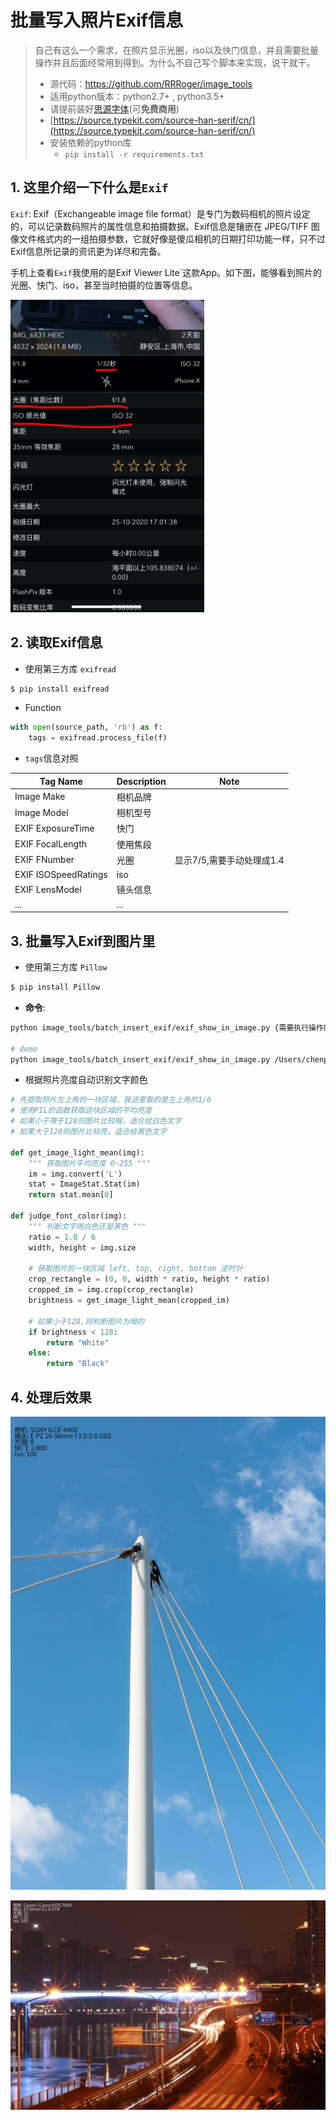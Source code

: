 # 批量写入照片Exif信息

> 自己有这么一个需求，在照片显示光圈，iso以及快门信息，并且需要批量操作并且后面经常用到得到。为什么不自己写个脚本来实现，说干就干。
>
> - 源代码：https://github.com/RRRoger/image_tools
>- 适用python版本：python2.7+ , python3.5+
> - 请提前装好[思源字体](https://source.typekit.com/source-han-serif/cn/)(可**免费商用**)
>  - [https://source.typekit.com/source-han-serif/cn/](https://source.typekit.com/source-han-serif/cn/)
> - 安装依赖的python库
>   - `pip install -r requirements.txt`

## 1. 这里介绍一下什么是`Exif`

`Exif`: Exif（Exchangeable image file format）是专门为数码相机的照片设定的，可以记录数码照片的属性信息和拍摄数据。Exif信息是镶嵌在 JPEG/TIFF 图像文件格式内的一组拍摄参数，它就好像是傻瓜相机的日期打印功能一样，只不过 Exif信息所记录的资讯更为详尽和完备。

手机上查看`Exif`我使用的是Exif Viewer Lite`这款App。如下图，能够看到照片的光圈、快门、iso，甚至当时拍摄的位置等信息。

<img src="../images/WechatIMG2063.jpeg" height="500"/>



## 2. 读取Exif信息

- 使用第三方库 `exifread`

```bash
$ pip install exifread
```

- Function

```python
with open(source_path, 'rb') as f:
    tags = exifread.process_file(f)
```

- `tags`信息对照

| Tag Name             | Description | Note                      |
| -------------------- | ----------- | ------------------------- |
| Image Make           | 相机品牌    |                           |
| Image Model          | 相机型号    |                           |
| EXIF ExposureTime    | 快门        |                           |
| EXIF FocalLength     | 使用焦段    |                           |
| EXIF FNumber         | 光圈        | 显示7/5,需要手动处理成1.4 |
| EXIF ISOSpeedRatings | iso         |                           |
| EXIF LensModel       | 镜头信息    |                           |
| ...                  | ...         |                           |

## 3. 批量写入Exif到图片里

- 使用第三方库 `Pillow`

```bash
$ pip install Pillow
```

- **命令**:


```bash
python image_tools/batch_insert_exif/exif_show_in_image.py {需要执行操作的图片目录}

# demo
python image_tools/batch_insert_exif/exif_show_in_image.py /Users/chenpeng/Pictures/test_write_exif
```

- 根据照片亮度自动识别文字颜色

```python
# 先提取照片左上角的一块区域，我这里取的是左上角的1/6
# 使用PIL的函数获取这块区域的平均亮度
# 如果小于等于128则图片比较暗，适合给白色文字
# 如果大于128则图片比较亮，适合给黑色文字

def get_image_light_mean(img):
    """ 获取图片平均亮度 0~255 """
    im = img.convert('L')
    stat = ImageStat.Stat(im)
    return stat.mean[0]

def judge_font_color(img):
    """ 判断文字用白色还是黑色 """
    ratio = 1.0 / 6
    width, height = img.size

    # 获取图片的一块区域 left, top, right, bottom 逆时针
    crop_rectangle = (0, 0, width * ratio, height * ratio)
    cropped_im = img.crop(crop_rectangle)
    brightness = get_image_light_mean(cropped_im)

    # 如果小于128,则判断图片为暗的
    if brightness < 128:
        return "White"
    else:
        return "Black"
```

## 4. 处理后效果

![](../images/after_exif_setting/DSC05247-21.JPG)

![](../images/after_exif_setting/IMG_9468.JPG)

